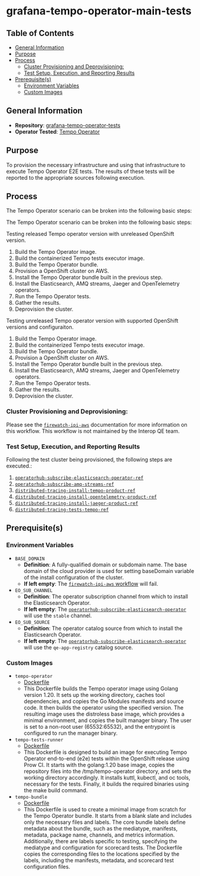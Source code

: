 # grafana-tempo-operator-main-tests<!-- omit from toc -->

## Table of Contents<!-- omit from toc -->
- [General Information](#general-information)
- [Purpose](#purpose)
- [Process](#process)
  - [Cluster Provisioning and Deprovisioning:](#cluster-provisioning-and-deprovisioning)
  - [Test Setup, Execution, and Reporting Results](#test-setup-execution-and-reporting-results)
- [Prerequisite(s)](#prerequisites)
  - [Environment Variables](#environment-variables)
  - [Custom Images](#custom-images)

## General Information

- **Repository**: [grafana-tempo-operator-tests](https://github.com/grafana-operator/grafana-operator/blob/master/CONTRIBUTING.md#e2e-tests-using-kuttl)
- **Operator Tested**: [Tempo Operator](https://github.com/grafana-operator/grafana-operator)

## Purpose

To provision the necessary infrastructure and using that infrastructure to execute Tempo Operator E2E tests. The results of these tests will be reported to the appropriate sources following execution.

## Process

The Tempo Operator scenario can be broken into the following basic steps:

The Tempo Operator scenario can be broken into the following basic steps:

Testing released Tempo operator version with unreleased OpenShift version.

1. Build the Tempo Operator image.
2. Build the containerized Tempo tests executor image.
3. Build the Tempo Operator bundle.
4. Provision a OpenShift cluster on AWS.
5. Install the Tempo Operator bundle built in the previous step.
6. Install the Elasticsearch, AMQ streams, Jaeger and OpenTelemetry operators.
7. Run the Tempo Operator tests.
8. Gather the results.
9. Deprovision the cluster.

Testing unreleased Tempo operator version with supported OpenShift versions and configuraiton.

1. Build the Tempo Operator image.
2. Build the containerized Tempo tests executor image.
3. Build the Tempo Operator bundle.
4. Provision a OpenShift cluster on AWS.
5. Install the Tempo Operator bundle built in the previous step.
6. Install the Elasticsearch, AMQ streams, Jaeger and OpenTelemetry operators.
7. Run the Tempo Operator tests.
8. Gather the results.
9. Deprovision the cluster. 

### Cluster Provisioning and Deprovisioning:

Please see the [`firewatch-ipi-aws`](https://steps.ci.openshift.org/workflow/firewatch-ipi-aws) documentation for more information on this workflow. This workflow is not maintained by the Interop QE team.

### Test Setup, Execution, and Reporting Results

Following the test cluster being provisioned, the following steps are executed.:

1. [`operatorhub-subscribe-elasticsearch-operator-ref`](../../../step-registry/operatorhub/subscribe/elasticsearch-operator/README.md)
2. [`operatorhub-subscribe-amq-streams-ref`](../../../step-registry/operatorhub/subscribe/amq-streams/README.md)
3. [`distributed-tracing-install-tempo-product-ref`](../../../step-registry/distributed-tracing/install/tempo-product/README.md)
4. [`distributed-tracing-install-opentelemetry-product-ref`](../../../step-registry/distributed-tracing/install/opentelemetry-product/README.md)
5. [`distributed-tracing-install-jaeger-product-ref`](../../../step-registry/distributed-tracing/install/jaeger-product/README.md)
6. [`distributed-tracing-tests-tempo-ref`](../../../step-registry/distributed-tracing/tests/tempo/README.md)

## Prerequisite(s)

### Environment Variables

- `BASE_DOMAIN`
  - **Definition**: A fully-qualified domain or subdomain name. The base domain of the cloud provider is used for setting baseDomain variable of the install configuration of the cluster.
  - **If left empty**: The [`firewatch-ipi-aws` workflow](../../../step-registry/firewatch/ipi/aws/firewatch-ipi-aws-workflow.yaml) will fail.
- `EO_SUB_CHANNEL`
  - **Definition**: The operator subscription channel from which to install the Elasticsearch Operator.
  - **If left empty**: The [`operatorhub-subscribe-elasticsearch-operator`](../../../step-registry/operatorhub/subscribe/elasticsearch-operator/README.md) will use the `stable` channel.
- `EO_SUB_SOURCE`
  - **Definition**: The operator catalog source from which to install the Elasticsearch Operator.
  - **If left empty**: The [`operatorhub-subscribe-elasticsearch-operator`](../../../step-registry/operatorhub/subscribe/elasticsearch-operator/README.md) will use the `qe-app-registry` catalog source.


### Custom Images

- `tempo-operator`
  - [Dockerfile](https://github.com/grafana/tempo-operator/blob/main/Dockerfile)
  - This Dockerfile builds the Tempo operator image using Golang version 1.20. It sets up the working directory, caches tool dependencies, and copies the Go Modules manifests and source code. It then builds the operator using the specified version. The resulting image uses the distroless base image, which provides a minimal environment, and copies the built manager binary. The user is set to a non-root user (65532:65532), and the entrypoint is configured to run the manager binary.
- `tempo-tests-runner`
  - [Dockerfile](https://github.com/grafana/tempo-operator/blob/main/tests/Dockerfile)
  - This Dockerfile is designed to build an image for executing Tempo Operator end-to-end (e2e) tests within the OpenShift release using Prow CI. It starts with the golang:1.20 base image, copies the repository files into the /tmp/tempo-operator directory, and sets the working directory accordingly. It installs kuttl, kubectl, and oc tools, necessary for the tests. Finally, it builds the required binaries using the make build command.
- `tempo-bundle`
  - [Dockerfile](https://github.com/grafana/tempo-operator/blob/main/bundle/openshift/bundle.Dockerfile)
  - This Dockerfile is used to create a minimal image from scratch for the Tempo Operator bundle. It starts from a blank slate and includes only the necessary files and labels. The core bundle labels define metadata about the bundle, such as the mediatype, manifests, metadata, package name, channels, and metrics information. Additionally, there are labels specific to testing, specifying the mediatype and configuration for scorecard tests. The Dockerfile copies the corresponding files to the locations specified by the labels, including the manifests, metadata, and scorecard test configuration files.

